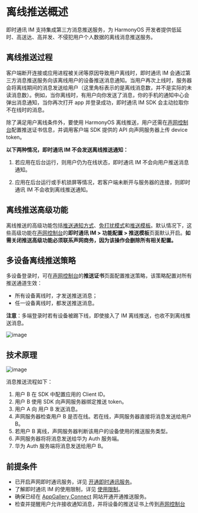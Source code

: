 # 离线推送概述

<Toc />

即时通讯 IM 支持集成第三方消息推送服务，为 HarmonyOS 开发者提供低延时、高送达、高并发、不侵犯用户个人数据的离线消息推送服务。

## 离线推送过程

客户端断开连接或应用进程被关闭等原因导致用户离线时，即时通讯 IM 会通过第三方消息推送服务向该离线用户的设备推送消息通知。当用户再次上线时，服务器会将离线期间的消息发送给用户（这里角标表示的是离线消息数，并不是实际的未读消息数）。例如，当你离线时，有用户向你发送了消息，你的手机的通知中心会弹出消息通知，当你再次打开 app 并登录成功，即时通讯 IM SDK 会主动拉取你不在线时的消息。

除了满足用户离线条件外，要使用 HarmonyOS 离线推送，用户还需在[声网控制台](https://console.shengwang.cn/overview)配置推送证书信息，并调用客户端 SDK 提供的 API 向声网服务器上传 device token。

**以下两种情况，即时通讯 IM 不会发送离线推送通知：**

1. 若应用在后台运行，则用户仍为在线状态，即时通讯 IM 不会向用户推送消息通知。
   
2. 应用在后台运行或手机锁屏等情况，若客户端未断开与服务器的连接，则即时通讯 IM 不会收到离线推送通知。

## 离线推送高级功能

离线推送的高级功能包括[推送通知方式](push_notification_mode_dnd.html#推送通知方式)、[免打扰模式](push_notification_mode_dnd.html#免打扰模式)和[推送模板](push_display.html#使用推送模板)。默认情况下，这些高级功能在[声网控制台](https://console.shengwang.cn/overview)的**即时通讯 IM > 功能配置 > 推送模板**页面默认开启。**如需关闭推送高级功能必须联系声网商务，因为该操作会删除所有相关配置。**

## 多设备离线推送策略

多设备登录时，可在[声网控制台](https://console.shengwang.cn/overview)的**推送证书**页面配置推送策略，该策略配置对所有推送通道生效：

- 所有设备离线时，才发送推送消息；
- 任一设备离线时，都发送推送消息。

**注意**：多端登录时若有设备被踢下线，即使接入了 IM 离线推送，也收不到离线推送消息。

![image](/images/android/push/push_multidevice_policy.png)

## 技术原理

![image](/images/harmonyos/push/harmonyos_flowchart.png)

消息推送流程如下：

1. 用户 B 在 SDK 中配置应用的 Client ID。
2. 用户 B 使用 SDK 向声网服务器绑定推送 token。
3. 用户 A 向 用户 B 发送消息。
4. 声网服务器检查用户 B 是否在线。若在线，声网服务器直接将消息发送给用户 B。
5. 若用户 B 离线，声网服务器判断该用户的设备使用的推送服务类型。
6. 声网服务器将将消息发送给华为 Auth 服务端。
7. 华为 Auth 服务端将消息发送给用户 B。

## 前提条件

- 已开启声网即时通讯服务，详见 [开通即时通讯服务](enable_im.html)。
- 了解即时通讯 IM 的使用限制，详见 [使用限制](limitation.html)。
- 确保已经在 [AppGallery Connect](https://developer.huawei.com/consumer/cn/service/josp/agc/index.html) 网站开通开通推送服务。
- 检查并提醒用户允许接收通知消息，并将设备的推送证书上传到[声网控制台](https://console.shengwang.cn/overview)

